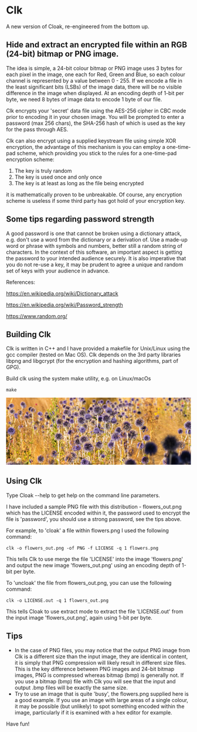 # Clk
A new version of Cloak, re-engineered from the bottom up.

Hide and extract an encrypted file within an RGB (24-bit) bitmap or PNG image.
------------------------------------------------------------------------------

The idea is simple, a 24-bit colour bitmap or PNG image uses 3 bytes for each pixel in the image, one each for Red, Green and Blue, so each colour channel is represented by a value between 0 - 255. If we encode a file in the least significant bits (LSBs) of the image data, there will be no visible difference in the image when displayed. At an encoding depth of 1-bit per byte, we need 8 bytes of image data to encode 1 byte of our file.

Clk encrypts your 'secret' data file using the AES-256 cipher in CBC mode prior to encoding it in your chosen image. You will be prompted to enter a password (max 256 chars), the SHA-256 hash of which is used as the key for the pass through AES. 

Clk can also encrypt using a supplied keystream file using simple XOR encryption, the advantage of this mechanism is you can employ a one-time-pad scheme, which providing you stick to the rules for a one-time-pad encryption scheme: 

1) The key is truly random 
2) The key is used once and only once 
3) The key is at least as long as the file being encrypted 

it is mathematically proven to be unbreakable. Of course, any encryption scheme is useless if some third party has got hold of your encryption key.

Some tips regarding password strength
-------------------------------------
A good password is one that cannot be broken using a dictionary attack, e.g. don't use a word from the dictionary or a derivation of. Use a made-up word or phrase with symbols and numbers, better still a random string of characters. In the context of this software, an important aspect is getting the password to your intended audience securely. It is also imperative that you do not re-use a key, it may be prudent to agree a unique and random set of keys with your audience in advance.

References:

https://en.wikipedia.org/wiki/Dictionary_attack

https://en.wikipedia.org/wiki/Password_strength

https://www.random.org/


Building Clk
--------------
Clk is written in C++ and I have provided a makefile for Unix/Linux using the gcc compiler (tested on Mac OS). Clk depends on the 3rd party libraries libpng and libgcrypt (for the encryption and hashing algorithms, part of GPG).

Build clk using the system make utility, e.g. on Linux/macOs

    make

![flowers_out.png](flowers_out.png)

Using Clk
-----------
Type Cloak --help to get help on the command line parameters.

I have included a sample PNG file with this distribution - flowers_out.png which has the LICENSE encoded within it, the password used to encrypt the file is 'password', you should use a strong password, see the tips above.

For example, to 'cloak' a file within flowers.png I used the following command:

    clk -o flowers_out.png -of PNG -f LICENSE -q 1 flowers.png
    
This tells Clk to use merge the file 'LICENSE' into the image 'flowers.png' and output the new image 'flowers_out.png' using an encoding depth of 1-bit per byte.

To 'uncloak' the file from flowers_out.png, you can use the following command:

    clk -o LICENSE.out -q 1 flowers_out.png
    
This tells Cloak to use extract mode to extract the file 'LICENSE.out' from the input image 'flowers_out.png', again using 1-bit per byte.

Tips
----
* In the case of PNG files, you may notice that the output PNG image from Clk is a different size than the input image, they are identical in content, it is simply that PNG compression will likely result in different size files. This is the key difference between PNG images and 24-bit bitmap images, PNG is compressed whereas bitmap (bmp) is generally not. If you use a bitmap (bmp) file with Clk you will see that the input and output .bmp files will be exactly the same size.
* Try to use an image that is quite 'busy', the flowers.png supplied here is a good example. If you use an image with large areas of a single colour, it may be possible (but unlikely) to spot something encoded within the image, particularly if it is examined with a hex editor for example.

Have fun!

